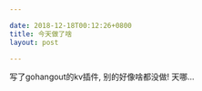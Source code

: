 ```yaml
---

date: 2018-12-18T00:12:26+0800
title: 今天做了啥
layout: post

---
```


写了gohangout的kv插件, 别的好像啥都没做! 天哪...
